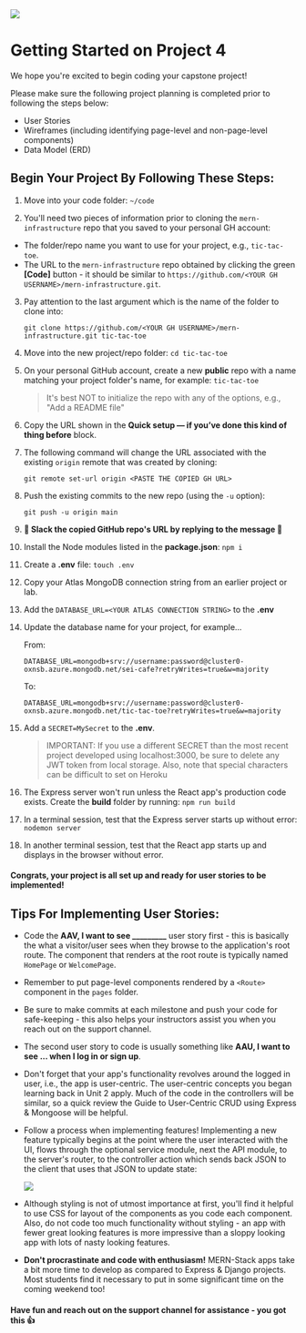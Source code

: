 <img src="https://i.imgur.com/ZFR59xq.png">

# Getting Started on Project 4

We hope you're excited to begin coding your capstone project!

Please make sure the following project planning is completed prior to following the steps below:

- User Stories
- Wireframes (including identifying page-level and non-page-level components)
- Data Model (ERD)

## Begin Your Project By Following These Steps:

1. Move into your code folder: `~/code`

2. You'll need two pieces of information prior to cloning the `mern-infrastructure` repo that you saved to your personal GH account:
  - The folder/repo name you want to use for your project, e.g., `tic-tac-toe`.
  - The URL to the `mern-infrastructure` repo obtained by clicking the green **[Code]** button - it should be similar to `https://github.com/<YOUR GH USERNAME>/mern-infrastructure.git`.

3. Pay attention to the last argument which is the name of the folder to clone into:

    ```
    git clone https://github.com/<YOUR GH USERNAME>/mern-infrastructure.git tic-tac-toe
    ```

4. Move into the new project/repo folder:  `cd tic-tac-toe`

5. On your personal GitHub account, create a new **public** repo with a name matching your project folder's name, for example: `tic-tac-toe`

    > It's best NOT to initialize the repo with any of the options, e.g., "Add a README file"

6. Copy the URL shown in the **Quick setup — if you’ve done this kind of thing before** block.

7. The following command will change the URL associated with the existing `origin` remote that was created by cloning:

    ```
    git remote set-url origin <PASTE THE COPIED GH URL>
    ```
8. Push the existing commits to the new repo (using the `-u` option):

    ```
    git push -u origin main
    ```

9. **🚨 Slack the copied GitHub repo's URL by replying to the message 🚨**

10. Install the Node modules listed in the **package.json**:  `npm i`

11. Create a **.env** file:  `touch .env`

12. Copy your Atlas MongoDB connection string from an earlier project or lab.

13. Add the `DATABASE_URL=<YOUR ATLAS CONNECTION STRING>` to the **.env**

14. Update the database name for your project, for example...

    From:

    ```
    DATABASE_URL=mongodb+srv://username:password@cluster0-oxnsb.azure.mongodb.net/sei-cafe?retryWrites=true&w=majority
    ```

    To:

    ```
    DATABASE_URL=mongodb+srv://username:password@cluster0-oxnsb.azure.mongodb.net/tic-tac-toe?retryWrites=true&w=majority
    ```

15. Add a `SECRET=MySecret` to the **.env**.

    > IMPORTANT: If you use a different SECRET than the most recent project developed using localhost:3000, be sure to delete any JWT token from local storage.  Also, note that special characters can be difficult to set on Heroku

16. The Express server won't run unless the React app's production code exists. Create the **build** folder by running: `npm run build`

17. In a terminal session, test that the Express server starts up without error:  `nodemon server`

18. In another terminal session, test that the React app starts up and displays in the browser without error.

#### Congrats, your project is all set up and ready for user stories to be implemented!

## Tips For Implementing User Stories:

- Code the **AAV, I want to see _________** user story first - this is basically the what a visitor/user sees when they browse to the application's root route. The component that renders at the root route is typically named `HomePage` or `WelcomePage`.

- Remember to put page-level components rendered by a `<Route>` component in the `pages` folder.

- Be sure to make commits at each milestone and push your code for safe-keeping - this also helps your instructors assist you when you reach out on the support channel.

- The second user story to code is usually something like **AAU, I want to see ... when I log in or sign up**.

- Don't forget that your app's functionality revolves around the logged in user, i.e., the app is user-centric.  The user-centric concepts you began learning back in Unit 2 apply.  Much of the code in the controllers will be similar, so a quick review the Guide to User-Centric CRUD using Express & Mongoose will be helpful.

- Follow a process when implementing features!  Implementing a new feature typically begins at the point where the user interacted with the UI, flows through the optional service module, next the API module, to the server's router, to the controller action which sends back JSON to the client that uses that JSON to update state:

    <img src="https://i.imgur.com/7OQuhpN.png">

- Although styling is not of utmost importance at first, you'll find it helpful to use CSS for layout of the components as you code each component.  Also, do not code too much functionality without styling - an app with fewer great looking features is more impressive than a sloppy looking app with lots of nasty looking features.

- **Don't procrastinate and code with enthusiasm!**  MERN-Stack apps take a bit more time to develop as compared to Express & Django projects.  Most students find it necessary to put in some significant time on the coming weekend too!

#### Have fun and reach out on the support channel for assistance - you got this 👍